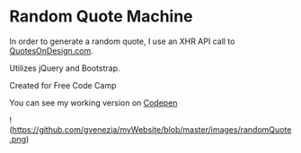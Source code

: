 # Random Quote Machine

In order to generate a random quote, I use an XHR API call to [QuotesOnDesign.com](https://quotesondesign.com).

Utilizes jQuery and Bootstrap.

Created for Free Code Camp

You can see my working version on [Codepen](https://codepen.io/gvenezia/full/NXaNQO/)

!(https://github.com/gvenezia/myWebsite/blob/master/images/randomQuote.png)
